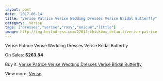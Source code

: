 ```yaml
---
layout: post
date: '2017-06-14'
title: "Verise Patrice Verise Wedding Dresses Verise Bridal Butterfly"
category:  Verise
tags: ["dresses","verise","rosy","unique","little"]
image: http://img.hectodress.com/22613-thickbox_default/verise-patrice-verise-wedding-dresses-verise-bridal-butterfly.jpg
---
```

Verise Patrice Verise Wedding Dresses Verise Bridal Butterfly

On Sales: **$263.84**
<a href="https://www.hectodress.com/-verise/10526-verise-patrice-verise-wedding-dresses-verise-bridal-butterfly.html"><amp-img layout="responsive" width="600" height="600" src="//img.hectodress.com/22613-thickbox_default/verise-patrice-verise-wedding-dresses-verise-bridal-butterfly.jpg" alt="Verise Patrice Verise Wedding Dresses Verise Bridal Butterfly 0" /></a>
<a href="https://www.hectodress.com/-verise/10526-verise-patrice-verise-wedding-dresses-verise-bridal-butterfly.html"><amp-img layout="responsive" width="600" height="600" src="//img.hectodress.com/22614-thickbox_default/verise-patrice-verise-wedding-dresses-verise-bridal-butterfly.jpg" alt="Verise Patrice Verise Wedding Dresses Verise Bridal Butterfly 1" /></a>

Buy it: [Verise Patrice Verise Wedding Dresses Verise Bridal Butterfly](https://www.hectodress.com/-verise/10526-verise-patrice-verise-wedding-dresses-verise-bridal-butterfly.html "Verise Patrice Verise Wedding Dresses Verise Bridal Butterfly")

View more: [ Verise](https://www.hectodress.com/170--verise " Verise")